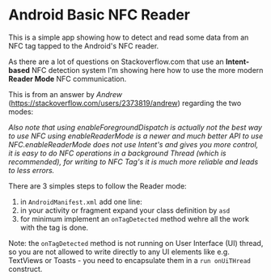 # Android Basic NFC Reader

This is a simple app showing how to detect and read some data from an NFC tag tapped to the Android's NFC reader.

As there are a lot of questions on Stackoverflow.com that use an **Intent-based** NFC detection system I'm showing here how to use the more 
modern **Reader Mode** NFC communication.

This is from an answer by *Andrew* (https://stackoverflow.com/users/2373819/andrew) regarding the two modes:

*Also note that using enableForegroundDispatch is actually not the best way to use NFC using enableReaderMode is a newer and much better API 
to use NFC.enableReaderMode does not use Intent's and gives you more control, it is easy to do NFC operations in a background Thread (which 
is recommended), for writing to NFC Tag's it is much more reliable and leads to less errors.*

There are 3 simples steps to follow the Reader mode:

1) in `AndroidManifest.xml` add one line:
2) in your activity or fragment expand your class definition by `asd`
3) for minimum implement an `onTagDetected` method wehre all the work with the tag is done.

Note: the `onTagDetected` method is not running on User Interface (UI) thread, so you are not allowed to write directly to any UI elements like 
e.g. TextViews or Toasts - you need to encapsulate them in a `run onUiTHread` construct.


